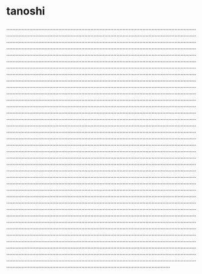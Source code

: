 # tanoshi
.......................................................................................................................................................................................................................................................................................................................................................................................................................................................................................................................................................................................................................................................................................................................................................................................................................................................................................................................................................................................................................................................................................................................................................................................................................................................................................................................................................................................................................................................................................................................................................................................................................................................................................................................................................................................................................................................................................................................................................................................................................................................................................................................................................................................................................................................................................................................................................................................................................................................................................................................................................................................................................................................................................................................................................................................................................................................................................................................................................................................................................................................................................................................................................................................................................................................................................................................................................................................................................................................................................................................................................................................................................................................................................................................................................................................................................................................................................................................................................................................................................................................................................................................................................................................................................................................................................................................................................................................................................................................................................................................................................................................................................................................................................................................................................................................................................................................................................